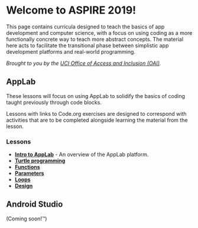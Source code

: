 # Welcome to ASPIRE 2019!

This page contains curricula designed to teach the basics of app development and computer science, with a focus on using coding as a more functionally concrete way to teach more abstract concepts. The material here acts to facilitate the transitional phase between simplistic app development platforms and real-world programming.

_Brought to you by the [UCI Office of Access and Inclusion (OAI)](https://tech.uci.edu/access/index.php)._

## AppLab

These lessons will focus on using AppLab to solidify the basics of coding taught previously through code blocks.

Lessons with links to Code.org exercises are designed to correspond with activities that are to be completed alongside learning the material from the lesson.

### Lessons

* **[Intro to AppLab](/OAI-Summer-2019/pages/lessons/lesson-00.html)** - An overview of the AppLab platform.
* **[Turtle programming](/OAI-Summer-2019/pages/lessons/lesson-01.html)**
* **[Functions]()**
* **[Parameters]()**
* **[Loops]()**
* **[Design]()**

## Android Studio

(Coming soon!™)
